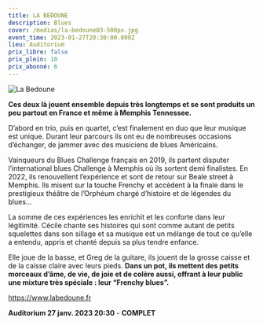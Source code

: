 ```yaml
---
title: LA BEDOUNE
description: Blues
cover: /medias/la-bedoune03-500px.jpg
event_time: 2023-01-27T20:30:00.000Z
lieu: Auditorium
prix_libre: false
prix_plein: 10
prix_abonné: 6
---
```

![La Bedoune](/medias/la-bedoune03-500px.jpg)

**Ces deux là jouent ensemble depuis très longtemps et se sont produits un peu partout en France et même à Memphis Tennessee.**

D’abord en trio, puis en quartet, c’est finalement en duo que leur musique est unique. Durant leur parcours ils ont eu de nombreuses occasions d’échanger, de jammer avec des musiciens de blues Américains.

Vainqueurs du Blues Challenge français en 2019, ils partent disputer l’international blues Challenge à Memphis où ils sortent demi finalistes. En 2022, ils renouvellent l’expérience et sont de retour sur Beale street à Memphis. Ils misent sur la touche Frenchy et accèdent à la finale dans le prestigieux théâtre de l’Orphéum chargé d’histoire et de légendes du blues…

La somme de ces expériences les enrichit et les conforte dans leur légitimité. Cécile chante ses histoires qui sont comme autant de petits squelettes dans son sillage et sa musique est un mélange de tout ce qu’elle a entendu, appris et chanté depuis sa plus tendre enfance.

Elle joue de la basse, et Greg de la guitare, ils jouent de la grosse caisse et de la caisse claire avec leurs pieds. **Dans un pot, ils mettent des petits morceaux d’âme, de vie, de joie et de colère aussi, offrant à leur public une mixture très spéciale : leur “Frenchy blues”.**

<https://www.labedoune.fr>

**Auditorium 27 janv. 2023 20:30** - **COMPLET**